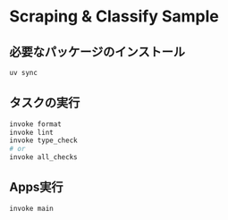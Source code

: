 # Scraping & Classify Sample

## 必要なパッケージのインストール

```sh
uv sync
```

## タスクの実行

```bash
invoke format
invoke lint
invoke type_check
# or
invoke all_checks
```

## Apps実行

```bash
invoke main
```
